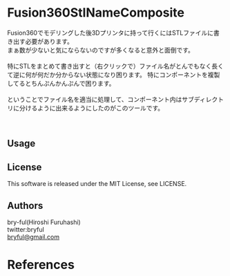 ﻿# Fusion360StlNameComposite

Fusion360でモデリングした後3Dプリンタに持って行くにはSTLファイルに書き出す必要があります。<br>
まぁ数が少ないと気にならないのですが多くなると意外と面倒です。<br>
<br>
特にSTLをまとめて書き出すと（右クリックで）ファイル名がとんでもなく長くて逆に何が何だか分からない状態になり困ります。
特にコンポーネントを複製してるとちんぷんかんぷんで困ります。<br>
<br>
ということでファイル名を適当に処理して、コンポーネント内はサブディレクトリに分けるように出来るようにしたのがこのツールです。<br>

<br>

## Usage

## License
This software is released under the MIT License, see LICENSE.<br>

## Authors

bry-ful(Hiroshi Furuhashi)<br>
twitter:bryful<br>
bryful@gmail.com<br>

# References
